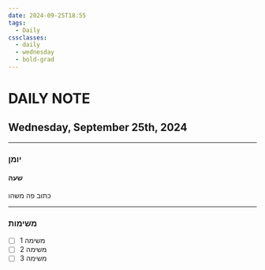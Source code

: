 ```yaml
---
date: 2024-09-25T18:55
tags:
  - Daily
cssclasses:
  - daily
  - wednesday
  - bold-grad
---
```

# DAILY NOTE
## Wednesday, September 25th, 2024
***
### יומן
#### שעה
כתוב פה משהו
***
### משימות
- [ ] משימה 1
- [ ] משימה 2
- [ ] משימה 3